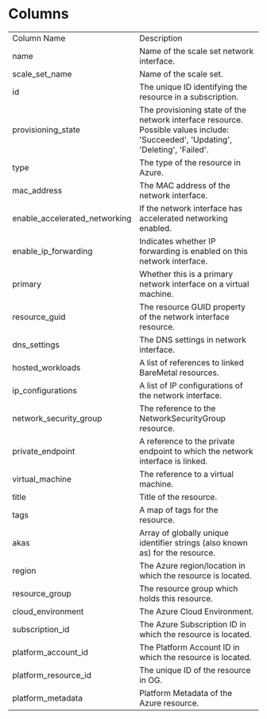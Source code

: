 # Columns  

<table>
	<tr><td>Column Name</td><td>Description</td></tr>
	<tr><td>name</td><td>Name of the scale set network interface.</td></tr>
	<tr><td>scale_set_name</td><td>Name of the scale set.</td></tr>
	<tr><td>id</td><td>The unique ID identifying the resource in a subscription.</td></tr>
	<tr><td>provisioning_state</td><td>The provisioning state of the network interface resource. Possible values include: &#39;Succeeded&#39;, &#39;Updating&#39;, &#39;Deleting&#39;, &#39;Failed&#39;.</td></tr>
	<tr><td>type</td><td>The type of the resource in Azure.</td></tr>
	<tr><td>mac_address</td><td>The MAC address of the network interface.</td></tr>
	<tr><td>enable_accelerated_networking</td><td>If the network interface has accelerated networking enabled.</td></tr>
	<tr><td>enable_ip_forwarding</td><td>Indicates whether IP forwarding is enabled on this network interface.</td></tr>
	<tr><td>primary</td><td>Whether this is a primary network interface on a virtual machine.</td></tr>
	<tr><td>resource_guid</td><td>The resource GUID property of the network interface resource.</td></tr>
	<tr><td>dns_settings</td><td>The DNS settings in network interface.</td></tr>
	<tr><td>hosted_workloads</td><td>A list of references to linked BareMetal resources.</td></tr>
	<tr><td>ip_configurations</td><td>A list of IP configurations of the network interface.</td></tr>
	<tr><td>network_security_group</td><td>The reference to the NetworkSecurityGroup resource.</td></tr>
	<tr><td>private_endpoint</td><td>A reference to the private endpoint to which the network interface is linked.</td></tr>
	<tr><td>virtual_machine</td><td>The reference to a virtual machine.</td></tr>
	<tr><td>title</td><td>Title of the resource.</td></tr>
	<tr><td>tags</td><td>A map of tags for the resource.</td></tr>
	<tr><td>akas</td><td>Array of globally unique identifier strings (also known as) for the resource.</td></tr>
	<tr><td>region</td><td>The Azure region/location in which the resource is located.</td></tr>
	<tr><td>resource_group</td><td>The resource group which holds this resource.</td></tr>
	<tr><td>cloud_environment</td><td>The Azure Cloud Environment.</td></tr>
	<tr><td>subscription_id</td><td>The Azure Subscription ID in which the resource is located.</td></tr>
	<tr><td>platform_account_id</td><td>The Platform Account ID in which the resource is located.</td></tr>
	<tr><td>platform_resource_id</td><td>The unique ID of the resource in OG.</td></tr>
	<tr><td>platform_metadata</td><td>Platform Metadata of the Azure resource.</td></tr>
</table>